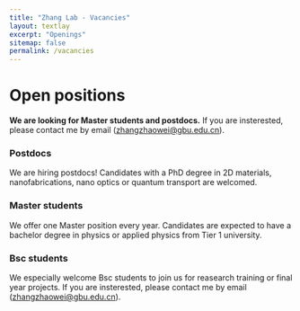 ```yaml
---
title: "Zhang Lab - Vacancies"
layout: textlay
excerpt: "Openings"
sitemap: false
permalink: /vacancies
---
```


# Open positions

**We are looking for Master students and postdocs.** If you are insterested, please contact me by email (zhangzhaowei@gbu.edu.cn). 

### Postdocs
We are hiring postdocs! Candidates with a PhD degree in 2D materials, nanofabrications, nano optics or quantum transport are welcomed. 

### Master students
We offer one Master position every year. Candidates are expected to have a bachelor degree in physics or applied physics from Tier 1 university.

### Bsc students
We especially welcome Bsc students to join us for reasearch training or final year projects. If you are insterested, please contact me by email (zhangzhaowei@gbu.edu.cn). 

